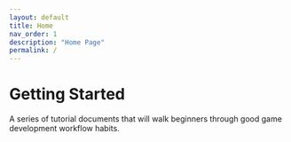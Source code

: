 ```yaml
---
layout: default
title: Home
nav_order: 1
description: "Home Page"
permalink: /
---
```


# Getting Started

A series of tutorial documents that will walk beginners through good game development workflow habits.

